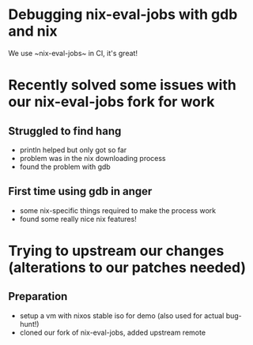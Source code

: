 # Debugging nix-eval-jobs with gdb and nix

We use ~nix-eval-jobs~ in CI, it's great!

# Recently solved some issues with our nix-eval-jobs fork for work

## Struggled to find hang

- println helped but only got so far
- problem was in the nix downloading process
- found the problem with gdb

## First time using gdb in anger

- some nix-specific things required to make the process work
- found some really nice nix features!

# Trying to upstream our changes (alterations to our patches needed)

## Preparation

- setup a vm with nixos stable iso for demo (also used for actual bug-hunt!)
- cloned our fork of nix-eval-jobs, added upstream remote
